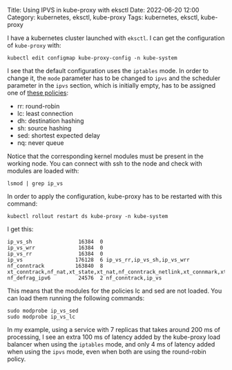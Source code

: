 Title: Using IPVS in kube-proxy with eksctl
Date: 2022-06-20 12:00
Category: kubernetes, eksctl, kube-proxy
Tags: kubernetes, eksctl, kube-proxy

I have a kubernetes cluster launched with `eksctl`. I can get the configuration
of `kube-proxy` with:

    kubectl edit configmap kube-proxy-config -n kube-system

I see that the default configuration uses the `iptables` mode. In order to
change it, the `mode` parameter has to be changed to `ipvs` and the scheduler
parameter in the `ipvs` section, which is initially empty, has to be assigned one
of [these
policies](https://kubernetes.io/blog/2018/07/09/ipvs-based-in-cluster-load-balancing-deep-dive/#parameter-changes):

- rr: round-robin
- lc: least connection
- dh: destination hashing
- sh: source hashing
- sed: shortest expected delay
- nq: never queue

Notice that the corresponding kernel modules must be present in the working
node. You can connect with ssh to the node and check with modules are loaded
with:

    lsmod | grep ip_vs

In order to apply the configuration, kube-proxy has to be restarted with this
command:

    kubectl rollout restart ds kube-proxy -n kube-system

I get this:

    ip_vs_sh               16384  0
    ip_vs_wrr              16384  0
    ip_vs_rr               16384  0
    ip_vs                 176128  6 ip_vs_rr,ip_vs_sh,ip_vs_wrr
    nf_conntrack          163840  8 xt_conntrack,nf_nat,xt_state,xt_nat,nf_conntrack_netlink,xt_connmark,xt_MASQUERADE,ip_vs
    nf_defrag_ipv6         24576  2 nf_conntrack,ip_vs

This means that the modules for the policies lc and sed are not loaded. You can
load them running the following commands:

    sudo modprobe ip_vs_sed
    sudo modprobe ip_vs_lc

In my example, using a service with 7 replicas that takes around 200 ms of
processing, I see an extra 100 ms of latency added by the kube-proxy load
balancer when using the `iptables` mode, and only 4 ms of latency added when
using the `ipvs` mode, even when both are using the round-robin policy.
